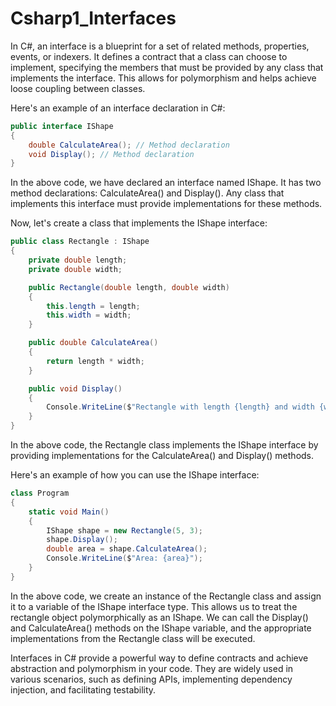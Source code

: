 # Csharp1_Interfaces

In C#, an interface is a blueprint for a set of related methods, properties, events, or indexers. It defines a contract that a class can choose to implement, specifying the members that must be provided by any class that implements the interface. This allows for polymorphism and helps achieve loose coupling between classes.

Here's an example of an interface declaration in C#:

```csharp
public interface IShape
{
    double CalculateArea(); // Method declaration
    void Display(); // Method declaration
}
```

In the above code, we have declared an interface named IShape. It has two method declarations: CalculateArea() and Display(). Any class that implements this interface must provide implementations for these methods.

Now, let's create a class that implements the IShape interface:

```csharp
public class Rectangle : IShape
{
    private double length;
    private double width;

    public Rectangle(double length, double width)
    {
        this.length = length;
        this.width = width;
    }

    public double CalculateArea()
    {
        return length * width;
    }

    public void Display()
    {
        Console.WriteLine($"Rectangle with length {length} and width {width}");
    }
}
```

In the above code, the Rectangle class implements the IShape interface by providing implementations for the CalculateArea() and Display() methods.

Here's an example of how you can use the IShape interface:

```csharp
class Program
{
    static void Main()
    {
        IShape shape = new Rectangle(5, 3);
        shape.Display();
        double area = shape.CalculateArea();
        Console.WriteLine($"Area: {area}");
    }
}
```

In the above code, we create an instance of the Rectangle class and assign it to a variable of the IShape interface type. This allows us to treat the rectangle object polymorphically as an IShape. We can call the Display() and CalculateArea() methods on the IShape variable, and the appropriate implementations from the Rectangle class will be executed.

Interfaces in C# provide a powerful way to define contracts and achieve abstraction and polymorphism in your code. They are widely used in various scenarios, such as defining APIs, implementing dependency injection, and facilitating testability.
